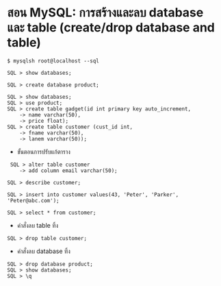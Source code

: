 # สอน MySQL: การสร้างและลบ database และ table (create/drop database and table)

```
$ mysqlsh root@localhost --sql
```

```
SQL > show databases;
```

```
SQL > create database product;
```

```
SQL > show databases;
SQL > use product;
SQL > create table gadget(id int primary key auto_increment,
    -> name varchar(50),
    -> price float);
SQL > create table customer (cust_id int,
    -> fname varchar(50),
    -> lanem varchar(50));
```
* ขั้นตอนการปรับแก้ตาราง 
```
 SQL > alter table customer
    -> add column email varchar(50);
```
```
SQL > describe customer;
```
```
SQL > insert into customer values(43, 'Peter', 'Parker', 'Peter@abc.com');
```
```
SQL > select * from customer;
```

* คำสั่งลบ table ทิ้ง
```
SQL > drop table customer;
```

* คำสั่งลบ database ทิ้ง
```
SQL > drop database product;
SQL > show databases;
SQL > \q
```